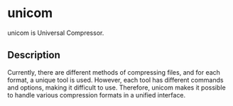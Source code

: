 # unicom

unicom is Universal Compressor.

## Description

Currently, there are different methods of compressing files, and for each format, a unique tool is used.
However, each tool has different commands and options, making it difficult to use.
Therefore, unicom makes it possible to handle various compression formats in a unified interface.
